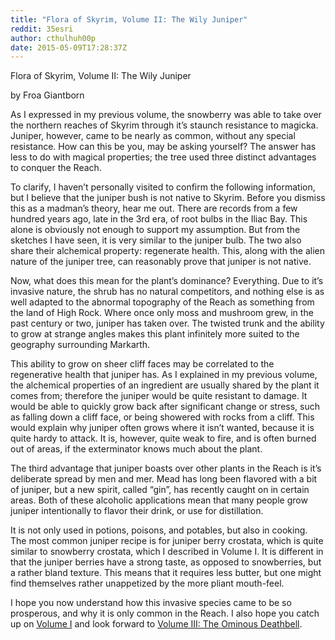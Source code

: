 ```yaml
---
title: "Flora of Skyrim, Volume II: The Wily Juniper"
reddit: 35esri
author: cthulhuh00p
date: 2015-05-09T17:28:37Z
---
```


Flora of Skyrim, Volume II: The Wily Juniper

by Froa Giantborn

As I expressed in my previous volume, the snowberry was able to take over the northern reaches of Skyrim through it’s staunch resistance to magicka. Juniper, however, came to be nearly as common, without any special resistance. How can this be you, may be asking yourself? The answer has less to do with magical properties; the tree used three distinct advantages to conquer the Reach.

To clarify, I haven’t personally visited to confirm the following information, but I believe that the juniper bush is not native to Skyrim. Before you dismiss this as a madman’s theory, hear me out. There are records from a few hundred years ago, late in the 3rd era, of root bulbs in the Iliac Bay. This alone is obviously not enough to support my assumption. But from the sketches I have seen, it is very similar to the juniper bulb. The two also share their alchemical property: regenerate health. This, along with the alien nature of the juniper tree, can reasonably prove that juniper is not native. 

Now, what does this mean for the plant’s dominance? Everything. Due to it’s invasive nature, the shrub has no natural competitors, and nothing else is as well adapted to the abnormal topography of the Reach as something from the land of High Rock. Where once only moss and mushroom grew, in the past century or two, juniper has taken over. The twisted trunk and the ability to grow at strange angles makes this plant infinitely more suited to the geography surrounding Markarth.

This ability to grow on sheer cliff faces may be correlated to the regenerative health that juniper has. As I explained in my previous volume, the alchemical properties of an ingredient are usually shared by the plant it comes from; therefore the juniper would be quite resistant to damage. It would be able to quickly grow back after significant change or stress, such as falling down a cliff face, or being showered with rocks from a cliff. This would explain why juniper often grows where it isn’t wanted, because it is quite hardy to attack. It is, however, quite weak to fire, and is often burned out of areas, if the exterminator knows much about the plant. 

The third advantage that juniper boasts over other plants in the Reach is it’s deliberate spread by men and mer. Mead has long been flavored with a bit of juniper, but a new spirit, called “gin”, has recently caught on in certain areas. Both of these alcoholic applications mean that many people grow juniper intentionally to flavor their drink, or use for distillation. 

It is not only used in potions, poisons, and potables, but also in cooking. The most common juniper recipe is for juniper berry crostata, which is quite similar to snowberry crostata, which I described in Volume I. It is different in that the juniper berries have a strong taste, as opposed to snowberries, but a rather bland texture. This means that it requires less butter, but one might find themselves rather unappetized by the more pliant mouth-feel.  

I hope you now understand how this invasive species came to be so prosperous, and why it is only common in the Reach. I also hope you catch up on [Volume I](http://www.reddit.com/r/teslore/comments/35eria/flora_of_skyrim_volume_i_the_humble_snowberry/) and look forward to [Volume III: The Ominous Deathbell](http://www.reddit.com/r/teslore/comments/35etv2/flora_of_skyrim_volume_iii_the_ominous_deathbell/).

